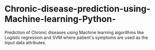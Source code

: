 # Chronic-disease-prediction-using-Machine-learning-Python-
Prediction of Chronic diseases using Machine learning algorithms like Logistic regression and SVM where patient's symptoms are used as the Input data attributes.
